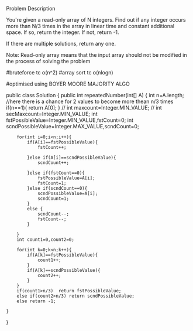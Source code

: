 Problem Description

You're given a read-only array of N integers. Find out if any integer occurs more than N/3 times in the array in linear time and constant additional space.
If so, return the integer. If not, return -1.

If there are multiple solutions, return any one.

Note: Read-only array means that the input array should not be modified in the process of solving the problem


#bruteforce  tc o(n^2)
#array sort tc o(nlogn)

#optimised using BOYER MOORE MAJORITY ALGO

public class Solution {
    public int repeatedNumber(int[] A) {
        int n=A.length;
        //here there is a chance for 2 values to become more thean n/3 times
        if(n==1){
            return A[0];
        }
        // int maxcount=Integer.MIN_VALUE;
        //  int secMaxcount=Integer.MIN_VALUE;
        int fstPossibleValue=Integer.MIN_VALUE,fstCount=0;
        int scndPossibleValue=Integer.MAX_VALUE,scndCount=0;


        for(int i=0;i<n;i++){
            if(A[i]==fstPossibleValue){
                fstCount++;

            }else if(A[i]==scndPossibleValue){
                scndCount++;

            }else if(fstCount==0){
                fstPossibleValue=A[i];
                fstCount=1;
            }else if(scndCount==0){
                scndPossibleValue=A[i];
                scndCount=1;
            }
            else {
                scndCount--;
                fstCount--;
            }

        }
        int count1=0,count2=0;

        for(int k=0;k<n;k++){
            if(A[k]==fstPossibleValue){
                count1++;
            }
            if(A[k]==scndPossibleValue){
                count2++;
            }
        }
        if(count1>n/3)  return fstPossibleValue;
        else if(count2>n/3) return scndPossibleValue;
        else return -1;

    }
}
